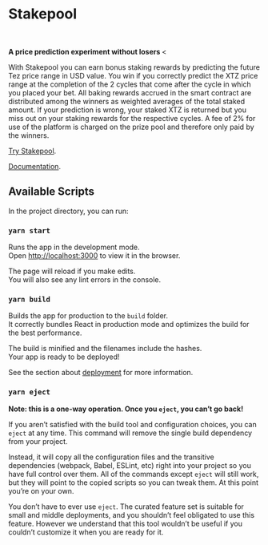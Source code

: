 # Stakepool


<br />

<strong>A price prediction experiment without losers
</strong><

With Stakepool you can earn bonus staking rewards by predicting the future Tez price range in USD value. You win if you correctly predict the XTZ price range at the completion of the 2 cycles that come after the cycle in which you placed your bet. All baking rewards accrued in the smart contract are distributed among the winners as weighted averages of the total staked amount. If your prediction is wrong, your staked XTZ is returned but you miss out on your staking rewards for the respective cycles. A fee of 2% for use of the platform is charged on the prize pool and therefore only paid by the winners.


[Try Stakepool](https://beta.tezster.tech/).

[Documentation](https://www.notion.so/Stakepool-A-no-loss-price-prediction-experiment-38bc2c0e0fe540aaaa1bc91ebcdcf5c4).

## Available Scripts

In the project directory, you can run:

### `yarn start`

Runs the app in the development mode.<br />
Open [http://localhost:3000](http://localhost:3000) to view it in the browser.

The page will reload if you make edits.<br />
You will also see any lint errors in the console.

### `yarn build`

Builds the app for production to the `build` folder.<br />
It correctly bundles React in production mode and optimizes the build for the best performance.

The build is minified and the filenames include the hashes.<br />
Your app is ready to be deployed!

See the section about [deployment](https://facebook.github.io/create-react-app/docs/deployment) for more information.

### `yarn eject`

**Note: this is a one-way operation. Once you `eject`, you can’t go back!**

If you aren’t satisfied with the build tool and configuration choices, you can `eject` at any time. This command will remove the single build dependency from your project.

Instead, it will copy all the configuration files and the transitive dependencies (webpack, Babel, ESLint, etc) right into your project so you have full control over them. All of the commands except `eject` will still work, but they will point to the copied scripts so you can tweak them. At this point you’re on your own.

You don’t have to ever use `eject`. The curated feature set is suitable for small and middle deployments, and you shouldn’t feel obligated to use this feature. However we understand that this tool wouldn’t be useful if you couldn’t customize it when you are ready for it.
